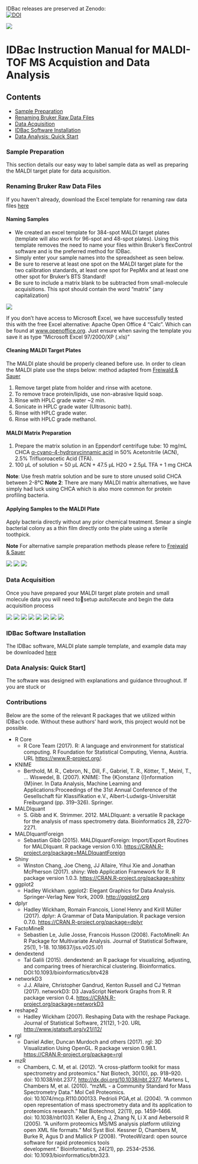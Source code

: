 IDBac releases are preserved at Zenodo:   
[![DOI](https://zenodo.org/badge/DOI/10.5281/zenodo.1115619.svg)](https://doi.org/10.5281/zenodo.1115619)



![](/ReadMe_Images/MainImage.png)





# IDBac Instruction Manual for MALDI-TOF MS Acquistion and Data Analysis 


## Contents
- [Sample Preparation](#sample-preparation)
- [Renaming Bruker Raw Data Files](#renaming-bruker-raw-data-files)
- [Data Acquisition](#data-acquisition)
- [IDBac Software Installation](#idbac-software-installation)
- [Data Analysis: Quick Start](#data-analysis-quick-start)






### Sample Preparation
This section details our easy way to label sample data as well as preparing the MALDI target plate for data acquisition.


### Renaming Bruker Raw Data Files
If you haven't already, download the Excel template for renaming raw data files [here](/MALDI-Plate_Template/384_Spot_MALDI_Template.xltx)

  
#### Naming Samples
- We created an excel template for 384-spot MALDI target plates (template will also work for 96-spot and 48-spot plates). Using this template removes the need to name your files within Bruker’s flexControl software and is the preferred method for IDBac. 
- Simply enter your sample names into the spreadsheet as seen below.
- Be sure to reserve at least one spot on the MALDI target plate for the two calibration standards, at least one spot for PepMix and at least one other spot for Bruker’s BTS Standard!
- Be sure to include a matrix blank to be subtracted from small-molecule acquisitions. This spot should contain the word “matrix” (any capitalization)

![](/ReadMe_Images/Naming_Files.png)

If you don’t have access to Microsoft Excel, we have successfully tested this with the free Excel alternative:  Apache Open Office 4 “Calc”. Which can be found at www.openoffice.org. Just ensure when saving the template you save it as type “Microsoft Excel 97/2000/XP (.xls)”



#### Cleaning MALDI Target Plates

The MALDI plate should be properly cleaned before use.  In order to clean the MALDI plate use the steps below:
method adapted from [Freiwald & Sauer](http://www.nature.com/nprot/journal/v4/n5/full/nprot.2009.37.html?foxtrotcallback=true)

1. Remove target plate from holder and rinse with acetone.
2. To remove trace protein/lipids, use non-abrasive liquid soap.
3. Rinse with HPLC grade water ~2 min.
4. Sonicate in HPLC grade water (Ultrasonic bath).
5. Rinse with HPLC grade water.
6. Rinse with HPLC grade methanol.


#### MALDI Matrix Preparation
1. Prepare the matrix solution in an Eppendorf centrifuge tube: 10 mg/mL CHCA [α-cyano-4-hydroxycinnamic acid](http://www.sigmaaldrich.com/catalog/search?term=28166-41-8&interface=CAS%20No.&N=0&mode=partialmax&lang=en&region=US&focus=product) in 50% Acetonitrile (ACN), 2.5% Trifluoroacetic Acid (TFA).
2. 100 µL of solution = 50 µL ACN + 47.5 µL H2O + 2.5µL TFA + 1 mg CHCA

**Note**: Use fresh matrix solution and be sure to store unused solid CHCA between 2-8°C
**Note 2**: There are many MALDI matrix alternatives, we have simply had luck using CHCA which is also more common for protein profiling bacteria.



#### Applying Samples to the MALDI Plate

Apply bacteria directly without any prior chemical treatment. Smear a single bacterial colony as a thin film directly onto the plate using a sterile toothpick.

**Note** For alternative sample preparation methods please refere to [Freiwald & Sauer](http://www.nature.com/nprot/journal/v4/n5/full/nprot.2009.37.html?foxtrotcallback=true)



![](/ReadMe_Images/ApplyingToMALDIPlate1.png)
![](/ReadMe_Images/ApplyingToMALDIPlate2.png)
![](/ReadMe_Images/ApplyingToMALDIPlate3.png)





### Data Acquisition
Once you have prepared your MALDI target plate protein and small molecule data you will need tosetup autoXecute and begin the data acquisition process


![](/ReadMe_Images/Acquire1.PNG)
![](/ReadMe_Images/Acquire2.PNG)
![](/ReadMe_Images/Acquire3.PNG)
![](/ReadMe_Images/Acquire4.PNG)
![](/ReadMe_Images/Acquire5.png)
![](/ReadMe_Images/Acquire6.PNG)
![](/ReadMe_Images/Acquire7.PNG)
![](/ReadMe_Images/Acquire8.PNG)





### IDBac Software Installation
The IDBac software, MALDI plate sample template, and example data may be downloaded [here](https://drive.google.com/open?id=0B0n1AhTXfxHqSmJFSHEyWjdaNmM)



### Data Analysis: Quick Start]
The software was designed with explanations and guidance throughout.  If you are stuck or 





### Contributions
Below are the some of the relevant R packages that we utilized within IDBac’s code. Without these authors’ hard work, this project would not be possible.
- R Core
  - R Core Team (2017). R: A language and environment for statistical computing. R Foundation for Statistical Computing, Vienna, Austria. URL https://www.R-project.org/.
- KNIME
  - Berthold, M. R., Cebron, N., Dill, F., Gabriel, T. R., Kötter, T., Meinl, T., … Wiswedel, B. (2007). KNIME: The {K}onstanz {I}nformation {M}iner. In Data Analysis, Machine Learning and Applications:Proceedings of the 31st Annual Conference of the Gesellschaft für Klassifikation e.V., Albert-Ludwigs-Universität Freiburgand (pp. 319–326). Springer.
- MALDIquant
  - S. Gibb and K. Strimmer. 2012. MALDIquant: a versatile R package for the analysis of mass spectrometry data. Bioinformatics 28, 2270-2271.
- MALDIquantForeign
  - Sebastian Gibb (2015). MALDIquantForeign: Import/Export Routines for MALDIquant. R package version 0.10. https://CRAN.R-project.org/package=MALDIquantForeign
- Shiny
  - Winston Chang, Joe Cheng, JJ Allaire, Yihui Xie and Jonathan McPherson (2017). shiny: Web Application Framework for R. R package version 1.0.3. https://CRAN.R-project.org/package=shiny
- ggplot2
  - Hadley Wickham. ggplot2: Elegant Graphics for Data Analysis. Springer-Verlag New York, 2009. http://ggplot2.org
- dplyr
  - Hadley Wickham, Romain Francois, Lionel Henry and Kirill Müller (2017). dplyr: A Grammar of Data Manipulation. R package version 0.7.0. https://CRAN.R-project.org/package=dplyr
- FactoMineR
  - Sebastien Le, Julie Josse, Francois Husson (2008). FactoMineR: An R Package for Multivariate  Analysis. Journal of Statistical Software, 25(1), 1-18. 10.18637/jss.v025.i01
- dendextend
  - Tal Galili (2015). dendextend: an R package for visualizing, adjusting, and comparing trees of  hierarchical clustering. Bioinformatics. DOI:10.1093/bioinformatics/btv428
- networkD3
  - J.J. Allaire, Christopher Gandrud, Kenton Russell and CJ Yetman (2017). networkD3: D3 JavaScript Network Graphs from R. R package version 0.4. https://CRAN.R-project.org/package=networkD3
- reshape2
  - Hadley Wickham (2007). Reshaping Data with the reshape Package. Journal of Statistical Software,  21(12), 1-20. URL http://www.jstatsoft.org/v21/i12/
- rgl
  - Daniel Adler, Duncan Murdoch and others (2017). rgl: 3D Visualization Using OpenGL. R package version 0.98.1. https://CRAN.R-project.org/package=rgl
- mzR
  - Chambers, C. M, et al. (2012). “A cross-platform toolkit for mass spectrometry and proteomics.” Nat Biotech, 30(10), pp. 918–920. doi: 10.1038/nbt.2377, http://dx.doi.org/10.1038/nbt.2377.
Martens L, Chambers M, et al. (2010). “mzML - a Community Standard for Mass Spectrometry Data.” Mol Cell Proteomics. doi: 10.1074/mcp.R110.000133.
Pedrioli PGA,et al.  (2004). “A common open representation of mass spectrometry data and its application to proteomics research.” Nat Biotechnol, 22(11), pp. 1459–1466. doi: 10.1038/nbt1031.
Keller A, Eng J, Zhang N, Li X and Aebersold R (2005). “A uniform proteomics MS/MS analysis platform utilizing open XML file formats.” Mol Syst Biol.
Kessner D, Chambers M, Burke R, Agus D and Mallick P (2008). “ProteoWizard: open source software for rapid proteomics tools development.” Bioinformatics, 24(21), pp. 2534–2536. doi: 10.1093/bioinformatics/btn323.

